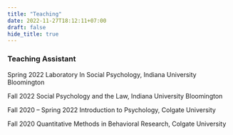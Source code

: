 ```yaml
---
title: "Teaching"
date: 2022-11-27T18:12:11+07:00
draft: false
hide_title: true
---
```


### Teaching Assistant
Spring 2022 Laboratory In Social Psychology, Indiana University Bloomington

Fall 2022 Social Psychology and the Law, Indiana University Bloomington

Fall 2020 – Spring 2022 Introduction to Psychology, Colgate University 

Fall 2020 Quantitative Methods in Behavioral Research, Colgate University


